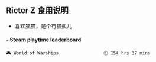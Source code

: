## Ricter Z 食用说明
- 喜欢猫猫，是个冇猫孤儿

<!-- steam-box start -->
#### - Steam playtime leaderboard
```text
🎮 World of Warships                 🕘 154 hrs 37 mins
```
<!-- Powered by https://github.com/YouEclipse/steam-box . -->
<!-- steam-box end -->
